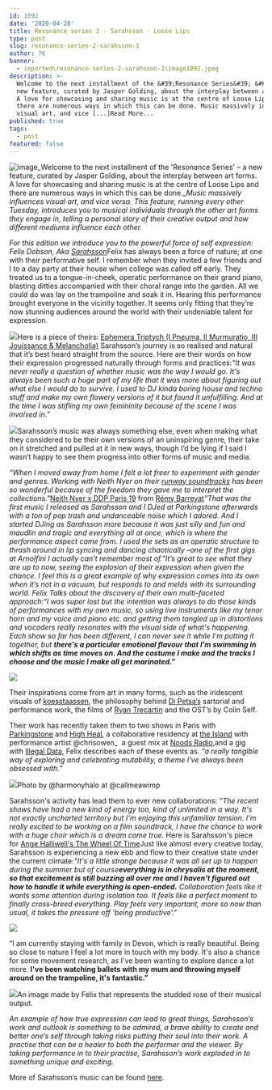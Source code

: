 ```yaml
---
id: 1092
date: '2020-04-28'
title: Resonance series 2 - Sarahsson - Loose Lips
type: post
slug: resonance-series-2-sarahsson-1
author: 76
banner:
  - imported\resonance-series-2-sarahsson-1\image1092.jpeg
description: >-
  Welcome to the next installment of the &#39;Resonance Series&#39; &#8211; a
  new feature, curated by Jasper Golding, about the interplay between art forms.
  A love for showcasing and sharing music is at the centre of Loose Lips and
  there are numerous ways in which this can be done. Music massively influences
  visual art, and vice [...]Read More...
published: true
tags:
  - post
featured: false
---
```

![image](../imported\resonance-series-2-sarahsson-1\image1092.jpeg)_Welcome to the next installment of the 'Resonance Series' – a new feature, curated by Jasper Golding, about the interplay between art forms. A love for showcasing and sharing music is at the centre of Loose Lips and there are numerous ways in which this can be done.__Music massively influences visual art, and vice versa. This feature, running every other Tuesday, introduces you to musical individuals through the other art forms they engage in, telling a personal story of their creative output and how different mediums influence each other._

_For this edition we introduce you to the powerful force of self expression: Felix Dobson, Aka [](https://soundcloud.com/sarahsson)_ [_Sarahsson_](https://soundcloud.com/sarahsson)Felix has always been a force of nature; at one with their performative self. I remember when they invited a few friends and I to a day party at their house when college was called off early. They treated us to a tongue-in-cheek, operatic performance on their grand piano, blasting ditties accompanied with their choral range into the garden. All we could do was lay on the trampoline and soak it in. Hearing this performance brought everyone in the vicinity together. It seems only fitting that they’re now stunning audiences around the world with their undeniable talent for expression. 

![](https://lh5.googleusercontent.com/GgAXv2JDCPA1-ltibze6zurb94WJteqEttT7ALHA6LBKfMECiKwcGX5Z_sXXcfJVpMPkLYL7MUent55zQ6KouOU6kevFoPKEcCF3KTs0vnkGgqcLtdLULLAswzWCIzMIZhsfiW3K)Here is a piece of theirs: [Ephemera Triptych (I Pneuma, II Murmuratio, III Jouissance & Melancholia)](https://highheal.bandcamp.com/track/sarahsson-ephemera-tryptich?fbclid=IwAR2mxXoBL4vlw9pk5-RVj-FTj-0gepv8n9t-Mu4sISA0VbSaxWlLtfGYPTk) Sarahsson’s journey is so realised and natural that it’s best heard straight from the source. Here are their words on how their expression progressed naturally through forms and practices:_“It was never really a question of whether music was the way I would go. It's always been such a huge part of my life that it was more about figuring out what else I would do to survive. I used to DJ kinda boring house and techno stuff and make my own flowery versions of it but found it unfulfilling. And at the time I was stifling my own femininity because of the scene I was involved in.”_

![](https://lh4.googleusercontent.com/H2-qFQ18NLhb5Of6cSZ_s6iK6PPVi0Pij4We0jWSNlRCwmY_CfZAPSXk4rR3evvKLEzw8_4S4LPYG4TonpiPRkcxaANbzjwDc_XgpPYmMLnyDQukK5BM5gSpaY9vcUhBDvLX-DcX)Sarahsson’s music was always something else, even when making what they considered to be their own versions of an uninspiring genre, their take on it stretched and pulled at it in new ways, though I’d be lying if I said I wasn’t happy to see them progress into other forms of music and media.  
  
_“When I moved away from home I felt a lot freer to experiment with gender and genres. Working with Neith Nyer on their [](https://remybarreyat.com/neith-nyer-x-ddp-19-20/?fbclid=IwAR10jtAcftePcGiRwARVrwdeZKWwph6mQ3ru-k7f41m-kM509aFm2tMy1jY)[runway soundtracks](https://remybarreyat.com/neith-nyer-x-ddp-19-20/?fbclid=IwAR10jtAcftePcGiRwARVrwdeZKWwph6mQ3ru-k7f41m-kM509aFm2tMy1jY) has been so wonderful because of the freedom they gave me to interpret the collections."_[Neith Nyer x DDP Paris 19](https://vimeo.com/320953840) from [Rémy Barreyat](https://vimeo.com/remybarreyat)_"That was the first music I released as Sarahsson and I DJed at Parkingstone afterwards with a ton of pop trash and undanceable noise which I adored. And I started DJing as Sarahsson more because it was just silly and fun and maudlin and tragic and everything all at once, which is where the performance aspect came from. I used the sets as an operatic structure to thrash around in lip syncing and dancing chaotically –one of the first gigs at Arnolfini I actually can’t remember most of.”_It’s great to see what they are up to now, seeing the explosion of their expression when given the chance. I feel this is a great example of why expression comes into its own when it’s not in a vacuum, but responds to and melds with its surrounding world. Felix Talks about the discovery of their own multi-faceted approach:_“I was super lost but the intention was always to do those kinds of performances with my own music, so using live instruments like my tenor horn and my voice and piano etc. and getting them tangled up in distortions and vocoders really resonates with the visual side of what's happening. Each show so far has been different, I can never see it while I'm putting it together, but_ _**there's a particular emotional flavour that I'm swimming in which shifts as time moves on. And the costume I make and the tracks I choose and the music I make all get marinated.”**_

![](https://lh3.googleusercontent.com/QIjk_PPgMRcLLQ0hQjuXcJLmT1sEKpdpZwrV_UUPW4wN98eNOAtUvMihK5Omow4URinUbS2IokatvlK1tgHrAsmssv6SclMWCvQfJ7pode-h8lBkHN6bdH5iYNf2tBcejMYdcN6s)

Their inspirations come from art in many forms, such as the iridescent visuals of [](https://www.pattymorgan.net/koesstaassen)[koesstaassen](https://www.pattymorgan.net/koesstaassen), the philosophy behind [](https://londonfashionweek.co.uk/designers_profile.aspx?DesignerID=5663#RL?rl_playlist=playlist_digital&rl_id=0)[Di Petsa’s](https://londonfashionweek.co.uk/designers_profile.aspx?DesignerID=5663#RL?rl_playlist=playlist_digital&rl_id=0) sartorial and performance work, the films of [](https://vimeo.com/trecartin)[Ryan Trecartin](https://vimeo.com/trecartin) and the OST’s by Colin Self. 

[](https://www.youtube.com/watch?v=YEXW0x_dmRI)

Their work has recently taken them to two shows in Paris with [Parkingstone](https://parkingstone93.bandcamp.com/album/dandelion1) and [](https://highheal.bandcamp.com/)[High Heal](https://highheal.bandcamp.com/), a collaborative residency at [](https://theislandbristol.com/)[the Island](https://theislandbristol.com/) with performance artist @chrisowen\_  a guest mix at [](https://noodsradio.com/)[Noods Radio](https://noodsradio.com/),and a gig with [](https://illegaldata.bandcamp.com/releases)[Illegal Data](https://illegaldata.bandcamp.com/releases), Felix describes each of these events as. _“a really tangible way of exploring and celebrating mutability, a theme I've always been obsessed with.”_

![](https://lh3.googleusercontent.com/AnJEoKdxU9Z02wdrc-P5iDxolWAqygCFLIPGZvB2xwd8tW0189j1pEoim6iw5cL0NCJJ_s49hRcZy12gY3iOy9Qo5Ywj048OZjYenCXPiX9YteTR-HkosqPE6tB1R8VTZNiYM5xC)Photo by @harmonyhalo at @callmeawimp

Sarahsson's activity has lead them to ever new collaborations: _“The recent shows have had a new kind of energy too, kind of unlimited in a way. It's not exactly uncharted territory but I'm enjoying this unfamiliar tension. I'm really excited to be working on a film soundtrack, I have the chance to work with a huge choir which is a dream come true._ Here is Sarahsson's piece for [Ange Halliwell's The Wheel Of Time](http://highheal.bandcamp.com/album/ange-halliwell-the-wheel-of-time)Just like almost every creative today, Sarahsson is experiencing a new ebb and flow to their creative state under the current climate:_"It's a little strange because it was all set up to happen during the summer but of course_**_everything is in chrysalis at the moment, so that excitement is still buzzing all over me and I haven't figured out how to handle it while everything is open-ended._** _Collaboration feels like it wants some attention during isolation too. It feels like a perfect moment to finally cross-breed everything. Play feels very important, more so now than usual, it takes the pressure off 'being productive'."_

![](https://lh5.googleusercontent.com/yuJeFSEJ6efVoxa4sdt06OWgpfxrj6ns0sL5I9rwlfdNhomvX1xKWM2F8TQdMXDi11sLKBuHVfEaUrvAy7GHMKwlA2Ndx2szZ_6oFHRVFRjPXLpU5iNwfx-j_--R8rJfz2KwxKo8)

“I am currently staying with family in Devon, which is really beautiful. Being so close to nature I feel a lot more in touch with my body. It's also a chance for some movement research, as I've been wanting to explore dance a lot more. **I've been watching ballets with my mum and throwing myself around on the trampoline, it's fantastic.”**

![](https://lh5.googleusercontent.com/0naDzIvl7hzFfY0NzbB33RbG8CVNcWRMGZc8VTnhsQ4RhFdN0tPqhXKpZ7IMZ7lnvgrVxQsCBnP5uLt7i7qgoY_QVAd5XyFmI1JqPnY5XLSbib85B2Nv5Bg0zsSQoVUkkREfdDGD)An image made by Felix that represents the studded rose of their musical output.

_An example of how true expression can lead to great things, Sarahsson’s work and outlook is something to be admired, a brave ability to create and better one’s self through taking risks putting their soul into their work. A practise that can be a healer to both the performer and the viewer. By taking performance in to their practise, Sarahsson’s work exploded in to something unique and exciting._

More of Sarahsson’s music can be found [here](https://soundcloud.com/sarahsson ).